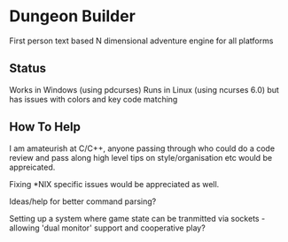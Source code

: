 # Dungeon Builder
First person text based N dimensional adventure engine for all platforms

## Status
Works in Windows (using pdcurses)
Runs in Linux (using ncurses 6.0) but has issues with colors and key code matching

## How To Help
I am amateurish at C/C++, anyone passing through who could do a code review and pass along high level tips on style/organisation etc would be appreicated.

Fixing *NIX specific issues would be appreciated as well. 

Ideas/help for better command parsing?

Setting up a system where game state can be tranmitted via sockets - allowing 'dual monitor' support and cooperative play?



